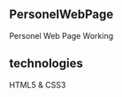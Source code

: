 <h2>PersonelWebPage</h2>
<p>Personel Web Page Working</p>
<h2>technologies</h2>
<p>HTML5 & CSS3</p>
